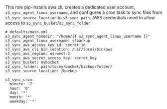 This role pip-installs aws cli, creates a dedicated user account, `s3_sync_agent_linux_username`, and configures a cron task to sync files from `s3_sync_source_location` to `s3_sync_path`. AWS credentials need to allow access to `s3_sync_bucket`/`s3_sync_folder`.

~~~
# defaults/main.yml
s3_sync_agent_homedir: "/home/{{ s3_sync_agent_linux_username }}"
s3_sync_agent_linux_username: s3backup
s3_sync_aws_access_key_id: secret_id
s3_sync_aws_cli_bin_location: /usr/local/bin/aws
s3_sync_aws_region: us-west-2
s3_sync_aws_secret_access_key: secret_key
s3_sync_bucket: mybucket
s3_sync_folder: path/to/my/bucket/backup/folder/
s3_sync_source_location: /backup

s3_sync_cron:
  minute: '7'
  hour: '0'
  day: '*'
  month: '*'
  weekday: '*'

~~~
